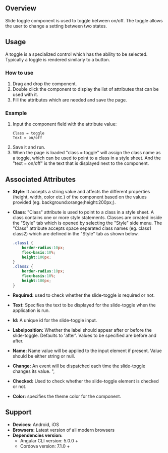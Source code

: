 ## Overview 
Slide toggle component is used to toggle between on/off. The toggle allows the user to change a setting between two states.

## Usage
A toggle is a specialized control which has the ability to be selected. Typically a toggle is rendered similarly to a button.

### How to use   
1. Drag and drop the component. 
2. Double click the component to display the list of attributes that can be used with it.
3. Fill the attributes which are needed and save the page.

### Example
1. Input the component field with the attribute value:
    ``` 
    Class = toggle
    Text = on/off
    ```
2. Save it and run.
3. When the page is loaded "class = toggle" will assign the class name as a toggle, which can be used to point to a class in a style sheet. And the "text = on/off" is the text that is displayed next to the component.

## Associated Attributes
- **Style**: It accepts a string value and affects the different properties (height, width, color etc.) of the component based on the values provided (eg. background:orange;height:200px;).

- **Class**: "Class" attribute is used to point to a class in a style sheet. A class contains one or more style statements. Classes are created inside the "Style" tab which is opened by selecting the "Style" side menu. The "Class" attribute accepts space separated class names (eg. class1 class2) which are defined in the "Style" tab as shown below.
    ```css
    .class1 {
        border-radius:10px;
        flex-basis:10%;
        height:100px;
    }
    .class2 {
        border-radius:10px;
        flex-basis:10%;
        height:100px;
    }
    
- **Required:** used to check whether the slide-toggle is required or not.
- **Text:** Specifies the text to be displayed for the slide-toggle when the application is run.
- **Id:** A unique id for the slide-toggle input.
- **Labelposition:** Whether the label should appear after or before the slide-toggle. Defaults to 'after'. Values to be specified are before and after.
- **Name:** Name value will be applied to the input element if present. Value should be either string or null.
- **Change:** An event will be dispatched each time the slide-toggle changes its value. ",
- **Checked:** Used to check whether the slide-toggle element is checked or not.
- **Color:** specifies the theme color for the component.

## Support
- **Devices:** Android, iOS
- **Browsers:**  Latest version of all modern browsers
- **Dependencies version:** 
    - Angular CLI version: 5.0.0 + 
    - Cordova version: 7.1.0 +
